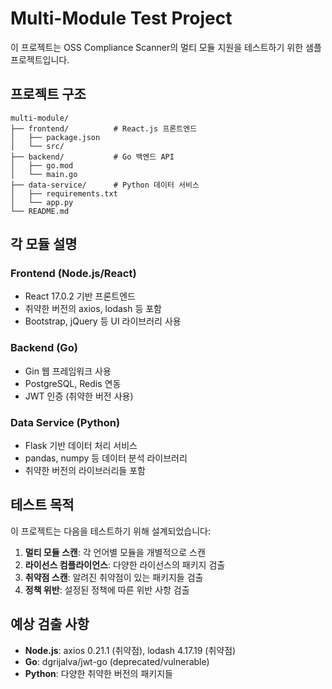 # Multi-Module Test Project

이 프로젝트는 OSS Compliance Scanner의 멀티 모듈 지원을 테스트하기 위한 샘플 프로젝트입니다.

## 프로젝트 구조

```
multi-module/
├── frontend/          # React.js 프론트엔드
│   ├── package.json
│   └── src/
├── backend/           # Go 백엔드 API
│   ├── go.mod
│   └── main.go
├── data-service/      # Python 데이터 서비스
│   ├── requirements.txt
│   └── app.py
└── README.md
```

## 각 모듈 설명

### Frontend (Node.js/React)
- React 17.0.2 기반 프론트엔드
- 취약한 버전의 axios, lodash 등 포함
- Bootstrap, jQuery 등 UI 라이브러리 사용

### Backend (Go)
- Gin 웹 프레임워크 사용
- PostgreSQL, Redis 연동
- JWT 인증 (취약한 버전 사용)

### Data Service (Python)
- Flask 기반 데이터 처리 서비스
- pandas, numpy 등 데이터 분석 라이브러리
- 취약한 버전의 라이브러리들 포함

## 테스트 목적

이 프로젝트는 다음을 테스트하기 위해 설계되었습니다:

1. **멀티 모듈 스캔**: 각 언어별 모듈을 개별적으로 스캔
2. **라이선스 컴플라이언스**: 다양한 라이선스의 패키지 검출
3. **취약점 스캔**: 알려진 취약점이 있는 패키지들 검출
4. **정책 위반**: 설정된 정책에 따른 위반 사항 검출

## 예상 검출 사항

- **Node.js**: axios 0.21.1 (취약점), lodash 4.17.19 (취약점)
- **Go**: dgrijalva/jwt-go (deprecated/vulnerable)
- **Python**: 다양한 취약한 버전의 패키지들 